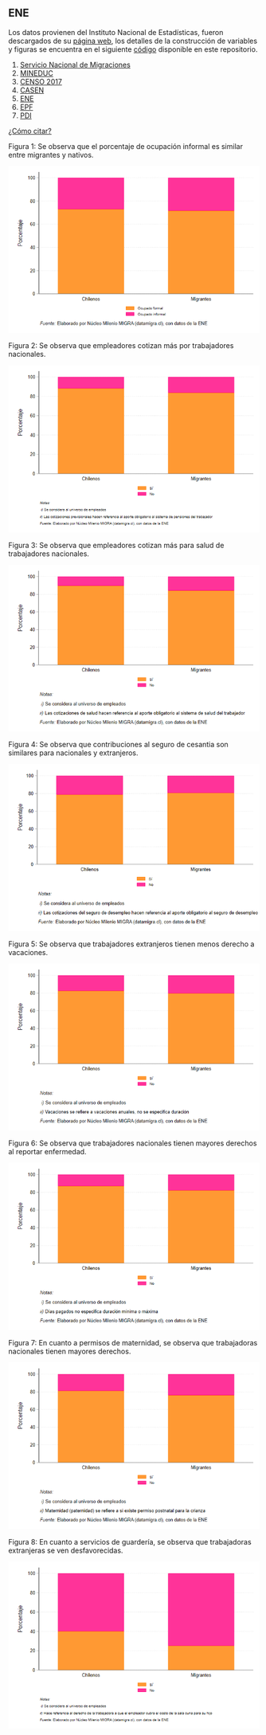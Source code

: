 ## ENE
Los datos provienen del Instituto Nacional de Estadísticas, fueron descargados de su [página web](https://www.ine.gob.cl/estadisticas/sociales/mercado-laboral/ocupacion-y-desocupacion), los detalles de la construcción de variables y figuras se encuentra en el siguiente [código](https://github.com/NucleoMIGRA/Plataforma_privado/tree/main/bases/ENE) disponible en este repositorio.

1. [Servicio Nacional de Migraciones](./SNM.MD)
2. [MINEDUC](./MINEDUC.MD)
3. [CENSO 2017](./CENSO.MD)
4. [CASEN](./CASEN.MD)
5. [ENE](./ENE.MD)
6. [EPF](./EPF.md)
7. [PDI](./PDI.MD)

[¿Cómo citar?](./citation.MD)


Figura 1: Se observa que el porcentaje de ocupación informal es similar entre migrantes y nativos.

![image](https://github.com/NucleoMIGRA/migra/blob/main/bases/ENE/figuras/figura_1.png?raw=true)

Figura 2: Se observa que empleadores cotizan más por trabajadores nacionales.

![image](https://github.com/NucleoMIGRA/migra/blob/main/bases/ENE/figuras/figura_2.png?raw=true)

Figura 3: Se observa que empleadores cotizan más para salud de trabajadores nacionales.

![image](https://github.com/NucleoMIGRA/migra/blob/main/bases/ENE/figuras/figura_3.png?raw=true)

Figura 4: Se observa que contribuciones al seguro de cesantia son similares para nacionales y extranjeros.

![image](https://github.com/NucleoMIGRA/migra/blob/main/bases/ENE/figuras/figura_4.png?raw=true)

Figura 5: Se observa que trabajadores extranjeros tienen menos derecho a vacaciones.

![image](https://github.com/NucleoMIGRA/migra/blob/main/bases/ENE/figuras/figura_5.png?raw=true)

Figura 6: Se observa que trabajadores nacionales tienen mayores derechos al reportar enfermedad.

![image](https://github.com/NucleoMIGRA/migra/blob/main/bases/ENE/figuras/figura_6.png?raw=true)

Figura 7: En cuanto a permisos de maternidad, se observa que trabajadoras nacionales tienen mayores derechos.

![image](https://github.com/NucleoMIGRA/migra/blob/main/bases/ENE/figuras/figura_7.png?raw=true)

Figura 8: En cuanto a servicios de guardería, se observa que trabajadoras extranjeras se ven desfavorecidas.

![image](https://github.com/NucleoMIGRA/migra/blob/main/bases/ENE/figuras/figura_8.png?raw=true)
